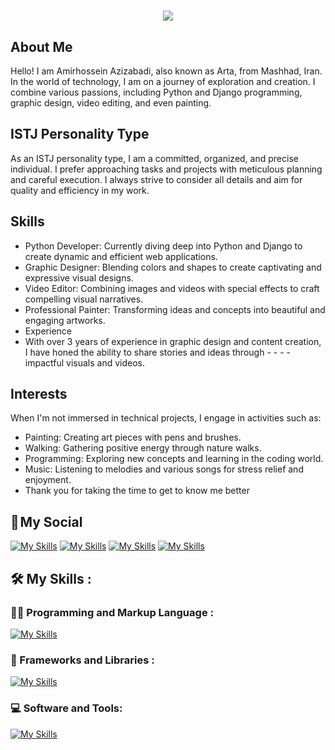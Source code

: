<h1 align="center">
    <img src="https://readme-typing-svg.herokuapp.com/?lines=Welcome,+There!+👋;My+name+is+Amirhossein;I'm+happy+to+see+you&center=true&font=Vazirmatn&weight=800&duration=3000&pause=1000&height=100&width=500&color=blue&size=30">
</h1>


## About Me
Hello! I am Amirhossein Azizabadi, also known as Arta, from Mashhad, Iran. In the world of technology, I am on a journey of exploration and creation. I combine various passions, including Python and Django programming, graphic design, video editing, and even painting.

## ISTJ Personality Type
As an ISTJ personality type, I am a committed, organized, and precise individual. I prefer approaching tasks and projects with meticulous planning and careful execution. I always strive to consider all details and aim for quality and efficiency in my work.

## Skills
- Python Developer: Currently diving deep into Python and Django to create dynamic and efficient web applications.
- Graphic Designer: Blending colors and shapes to create captivating and expressive visual designs.
- Video Editor: Combining images and videos with special effects to craft compelling visual narratives.
- Professional Painter: Transforming ideas and concepts into beautiful and engaging artworks.
- Experience
- With over 3 years of experience in graphic design and content creation, I have honed the ability to share stories and ideas through - - - - impactful visuals and videos.

## Interests
When I'm not immersed in technical projects, I engage in activities such as:

- Painting: Creating art pieces with pens and brushes.
- Walking: Gathering positive energy through nature walks.
- Programming: Exploring new concepts and learning in the coding world.
- Music: Listening to melodies and various songs for stress relief and enjoyment.
- Thank you for taking the time to get to know me better


## 📌 My Social
[![My Skills](https://skillicons.dev/icons?i=twitter)](https://twitter.com/artatechh)
[![My Skills](https://skillicons.dev/icons?i=discord)](https://discord.com/artatechh)
[![My Skills](https://skillicons.dev/icons?i=instagram)](https://instagram.com/artatechh)
[![My Skills](https://skillicons.dev/icons?i=telegram)](https://t.me/Arta_PSD)

## 🛠  My Skills :

### 👨‍💻 Programming and Markup Language :
[![My Skills](https://skillicons.dev/icons?i=python,html)](https://skillicons.dev)
### :cactus: Frameworks and Libraries : 
[![My Skills](https://skillicons.dev/icons?i=django,flask)](https://skillicons.dev)
### 💻 Software and Tools: 
[![My Skills](https://skillicons.dev/icons?i=vscode,ai,pr,ps,github,figma)](https://skillicons.dev)
